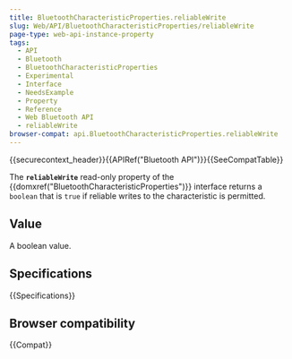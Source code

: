```yaml
---
title: BluetoothCharacteristicProperties.reliableWrite
slug: Web/API/BluetoothCharacteristicProperties/reliableWrite
page-type: web-api-instance-property
tags:
  - API
  - Bluetooth
  - BluetoothCharacteristicProperties
  - Experimental
  - Interface
  - NeedsExample
  - Property
  - Reference
  - Web Bluetooth API
  - reliableWrite
browser-compat: api.BluetoothCharacteristicProperties.reliableWrite
---
```


{{securecontext_header}}{{APIRef("Bluetooth API")}}{{SeeCompatTable}}

The **`reliableWrite`** read-only property of
the {{domxref("BluetoothCharacteristicProperties")}} interface returns a
`boolean` that is `true` if reliable writes to the characteristic
is permitted.

## Value

A boolean value.

## Specifications

{{Specifications}}

## Browser compatibility

{{Compat}}
